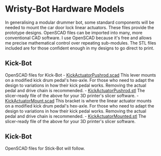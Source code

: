 # Wristy-Bot Hardware Models
In generalising a modular drummer bot, some standard components will be needed to mount the car door lock linear actuators. These files provide the prototype designs. OpenSCAD files can be imported into many, more conventional CAD software. I use OpenSCAD because it's free and allows me precise mathematical control over repeating sub-modules. The STL files included are for those confident enough in my designs to go direct to print.

## Kick-Bot
OpenSCAD files for Kick-Bot
    - [KickActuatorPushrod.scad](KickActuatorPushrod.scad) This lever mounts on a modified kick drum pedal's hex-axle. For those who need to adapt the design to variations in how their kick pedal works. Removing the actual pedal and drive chain is recommended.
    - [KickActuatorPushrod.stl](KickActuatorPushrod.stl) The slicer-ready file of the above for your 3D printer's slicer software.
    - [KickActuatorMount.scad](KickActuatorMounted.scad) This bracket is where the linear actuator mounts on a modified kick drum pedal's hex-axle. For those who need to adapt the design to variations in how their kick pedal works. Removing the actual pedal and drive chain is recommended.
    - [KickActuatorMounted.stl](KickActuatorMounted.stl) The slicer-ready file of the above for your 3D printer's slicer software.

## Kick-Bot
OpenSCAD files for Stick-Bot will follow.